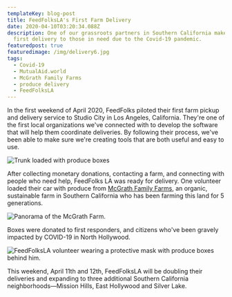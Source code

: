 ```yaml
---
templateKey: blog-post
title: FeedFolksLA's First Farm Delivery
date: 2020-04-10T03:20:34.088Z
description: One of our grassroots partners in Southern California makes their
  first delivery to those in need due to the Covid-19 pandemic.
featuredpost: true
featuredimage: /img/delivery6.jpg
tags:
  - Covid-19
  - MutualAid.world
  - McGrath Family Farms
  - produce delivery
  - FeedFolksLA
---
```

In the first weekend of April 2020, FeedFolks piloted their first farm pickup and delivery service to Studio City in Los Angeles, California. They're one of the first local organizations we've connected with to develop the software that will help them coordinate deliveries. By following their process, we've been able to make sure we're creating tools that are both useful and easy to use.

![Trunk loaded with produce boxes](/img/delivery5.jpg)

After collecting monetary donations, contacting a farm, and connecting with people who need help, FeedFolks LA was ready for delivery. One volunteer loaded their car with produce from [McGrath Family Farms](http://www.mcgrathfamilyfarm.com/), an organic, sustainable farm in Southern California who has been farming this land for 5 generations.

![Panorama of the McGrath Farm.](/img/delivery3.jpg)

Boxes were donated to first responders, and citizens who've been gravely impacted by COVID-19 in North Hollywood.

![FeedFolksLA volunteer wearing a protective mask with produce boxes behind him.](/img/delivery1.jpg)

This weekend, April 11th and 12th, FeedFolksLA will be doubling their deliveries and expanding to three additional Southern California neighborhoods—Mission Hills, East Hollywood and Silver Lake.
